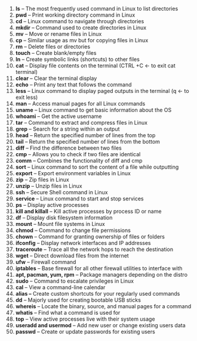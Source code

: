 1. **ls** – The most frequently used command in Linux to list directories
2. **pwd** – Print working directory command in Linux
3. **cd** – Linux command to navigate through directories
4. **mkdir** – Command used to create directories in Linux
5. **mv** – Move or rename files in Linux
6. **cp** – Similar usage as mv but for copying files in Linux
7. **rm** – Delete files or directories
8. **touch** – Create blank/empty files
9. **ln** – Create symbolic links (shortcuts) to other files
10. **cat** – Display file contents on the terminal (CTRL +C  ← to exit cat terminal)
11. **clear** – Clear the terminal display
12. **echo** – Print any text that follows the command
13. **less** – Linux command to display paged outputs in the terminal (q   ← to exit less)
14. **man** – Access manual pages for all Linux commands
15. **uname** – Linux command to get basic information about the OS
16. **whoami** – Get the active username
17. **tar** – Command to extract and compress files in Linux
18. **grep** – Search for a string within an output
19. **head** – Return the specified number of lines from the top
20. **tail** – Return the specified number of lines from the bottom
21. **diff** – Find the difference between two files
22. **cmp** – Allows you to check if two files are identical
23. **comm** – Combines the functionality of diff and cmp
24. **sort** – Linux command to sort the content of a file while outputting
25. **export** – Export environment variables in Linux
26. **zip** – Zip files in Linux
27. **unzip** – Unzip files in Linux
28. **ssh** – Secure Shell command in Linux
29. **service** – Linux command to start and stop services
30. **ps** – Display active processes
31. **kill and killall** – Kill active processes by process ID or name
32. **df** – Display disk filesystem information
33. **mount** – Mount file systems in Linux
34. **chmod** – Command to change file permissions
35. **chown** – Command for granting ownership of files or folders
36. **ifconfig** – Display network interfaces and IP addresses
37. **traceroute** – Trace all the network hops to reach the destination
38. **wget** – Direct download files from the internet
39. **ufw** – Firewall command
40. **iptables** – Base firewall for all other firewall utilities to interface with
41. **apt, pacman, yum, rpm** – Package managers depending on the distro
42. **sudo** – Command to escalate privileges in Linux
43. **cal** – View a command-line calendar
44. **alias –** Create custom shortcuts for your regularly used commands
45. **dd** – Majorly used for creating bootable USB sticks
46. **whereis** – Locate the binary, source, and manual pages for a command
47. **whatis** – Find what a command is used for
48. **top** – View active processes live with their system usage
49. **useradd and usermod** – Add new user or change existing users data
50. **passwd** – Create or update passwords for existing users
